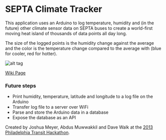 # SEPTA Climate Tracker

This application uses an Arduino to log temperature, humidity and (in the future) other climate sensor data on SEPTA buses to create a world-first moving heat island of thousands of data points all day long.

The size of the logged points is the humidity change against the average and the color is the temperature change compared to the average with (blue for cooler, red for hotter).

![alt tag](https://raw.github.com/davewalk/septa-climate-tracker/master/img/photo1.jpg)

[Wiki Page](https://github.com/davewalk/septa-climate-tracker/wiki)

### Future steps

- Print humidity, temperature, latitude and longitude to a log file on the Arduino
- Transfer log file to a server over WiFi
- Parse and store the Arduino data in a database
- Expose the database as an API

Created by Joshua Meyer, Abdus Muwwakkil and Dave Walk at the [2013 Philadelphia Transit Hackathon](http://appsforphilly.org/events/transit-2013).
